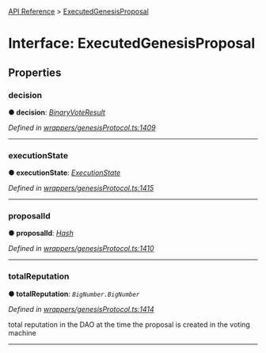[API Reference](../README.md) > [ExecutedGenesisProposal](../interfaces/ExecutedGenesisProposal.md)



# Interface: ExecutedGenesisProposal


## Properties
<a id="decision"></a>

###  decision

**●  decision**:  *[BinaryVoteResult](../enums/BinaryVoteResult.md)* 

*Defined in [wrappers/genesisProtocol.ts:1409](https://github.com/daostack/arc.js/blob/42de6847/lib/wrappers/genesisProtocol.ts#L1409)*





___

<a id="executionState"></a>

###  executionState

**●  executionState**:  *[ExecutionState](../enums/ExecutionState.md)* 

*Defined in [wrappers/genesisProtocol.ts:1415](https://github.com/daostack/arc.js/blob/42de6847/lib/wrappers/genesisProtocol.ts#L1415)*





___

<a id="proposalId"></a>

###  proposalId

**●  proposalId**:  *[Hash](../#Hash)* 

*Defined in [wrappers/genesisProtocol.ts:1410](https://github.com/daostack/arc.js/blob/42de6847/lib/wrappers/genesisProtocol.ts#L1410)*





___

<a id="totalReputation"></a>

###  totalReputation

**●  totalReputation**:  *`BigNumber.BigNumber`* 

*Defined in [wrappers/genesisProtocol.ts:1414](https://github.com/daostack/arc.js/blob/42de6847/lib/wrappers/genesisProtocol.ts#L1414)*



total reputation in the DAO at the time the proposal is created in the voting machine




___


